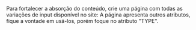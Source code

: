 Para fortalecer a absorção do conteúdo, crie uma página com todas as variações de input disponível no site:
A página apresenta outros atributos, fique a vontade em usá-los, porém foque no atributo "TYPE".
